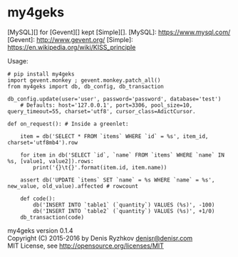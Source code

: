 my4geks
=======

[MySQL][] for [Gevent][] kept [Simple][].
[MySQL]: https://www.mysql.com/
[Gevent]: http://www.gevent.org/
[Simple]: https://en.wikipedia.org/wiki/KISS_principle

Usage:

    # pip install my4geks
    import gevent.monkey ; gevent.monkey.patch_all()
    from my4geks import db, db_config, db_transaction

    db_config.update(user='user', password='password', database='test')
        # Defaults: host='127.0.0.1', port=3306, pool_size=10, query_timeout=55, charset='utf8', cursor_class=AdictCursor.

    def on_request(): # Inside a greenlet:

        item = db('SELECT * FROM `items` WHERE `id` = %s', item_id, charset='utf8mb4').row

        for item in db('SELECT `id`, `name` FROM `items` WHERE `name` IN %s, [value1, value2]).rows:
            print('{}\t{}'.format(item.id, item.name))

        assert db('UPDATE `items` SET `name` = %s WHERE `name` = %s', new_value, old_value).affected # rowcount

        def code():
            db('INSERT INTO `table1` (`quantity`) VALUES (%s)', -100)
            db('INSERT INTO `table2` (`quantity`) VALUES (%s)', +1/0)
        db_transaction(code)

my4geks version 0.1.4  
Copyright (C) 2015-2016 by Denis Ryzhkov <denisr@denisr.com>  
MIT License, see http://opensource.org/licenses/MIT

